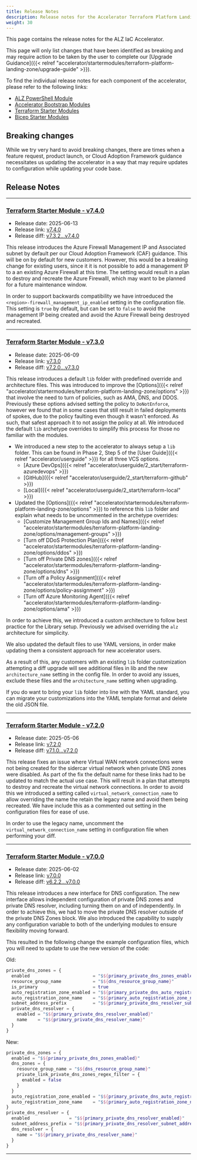 ```yaml
---
title: Release Notes
description: Release notes for the Accelerator Terraform Platform Landing Zone Starter Module
weight: 30
---
```


This page contains the release notes for the ALZ IaC Accelerator.

This page will only list changes that have been identified as breaking and may require action to be taken by the user to complete our [Upgrade Guidance]({{< relref "accelerator/startermodules/terraform-platform-landing-zone/upgrade-guide" >}}).

To find the individual release notes for each component of the accelerator, please refer to the following links:

- [ALZ PowerShell Module](https://github.com/Azure/ALZ-PowerShell-Module/releases)
- [Accelerator Bootstrap Modules](https://github.com/Azure/accelerator-bootstrap-modules/releases)
- [Terraform Starter Modules](https://github.com/Azure/alz-terraform-accelerator/releases)
- [Bicep Starter Modules](https://github.com/Azure/ALZ-Bicep/releases)

## Breaking changes

While we try very hard to avoid breaking changes, there are times when a feature request, product launch, or Cloud Adoption Framework guidance necessitates us updating the accelerator in a way that may require updates to configuration while updating your code base.

## Release Notes

---

### [Terraform Starter Module - v7.4.0](https://github.com/Azure/alz-terraform-accelerator/releases/tag/v7.4.0)

- Release date: 2025-06-13
- Release link: [v7.4.0](https://github.com/Azure/alz-terraform-accelerator/releases/tag/v7.4.0)
- Release diff: [v7.3.2...v7.4.0](https://github.com/Azure/alz-terraform-accelerator/compare/v7.3.2...v7.4.0)

This release introduces the Azure Firewall Management IP and Associated subnet by default per our Cloud Adoption Framework (CAF) guidance. This will be on by default for new customers. However, this would be a breaking change for existing users, since it it is not possible to add a management IP to a an existing Azure Firewall at this time. The setting would result in a plan to destroy and recreate the Azure Firewalll, which may want to be planned for a future maintenance window.

In order to support backwards compatibility we have introeduced the `<region>-firewall_management_ip_enabled` setting in the configuration file. This setting is `true` by default, but can be set to `false` to avoid the management IP being created and avoid the Azure Firewall being destroyed and recreated.

---

### [Terraform Starter Module - v7.3.0](https://github.com/Azure/alz-terraform-accelerator/releases/tag/v7.3.0)

- Release date: 2025-06-09
- Release link: [v7.3.0](https://github.com/Azure/alz-terraform-accelerator/releases/tag/v7.3.0)
- Release diff: [v7.2.0...v7.3.0](https://github.com/Azure/alz-terraform-accelerator/compare/v7.2.0...v7.3.0)

This release introduces a default `lib` folder with predefined override and architecture files. This was introduced to improve the [Options]({{< relref "accelerator/startermodules/terraform-platform-landing-zone/options" >}}) that involve the need to turn of policies, such as AMA, DNS, and DDOS. Previously these options advised setting the policy to `DoNotEnforce`, however we found that in some cases that still result in failed deployments of spokes, due to the policy faulting even though it wasn't enforced. As such, that safest approach it to not assign the policy at all. We introduced the default `lib` archetype overrides to simplify this process for those no familiar with the modules.

- We introduced a new step to the accelerator to always setup a `lib` folder. This can be found in Phase 2, Step 5 of the [User Guide]({{< relref "accelerator/userguide" >}}) for all three VCS options.
    - [Azure DevOps]({{< relref "accelerator/userguide/2_start/terraform-azuredevops" >}})
    - [GitHub]({{< relref "accelerator/userguide/2_start/terraform-github" >}})
    - [Local]({{< relref "accelerator/userguide/2_start/terraform-local" >}})
- Updated the [Options]({{< relref "accelerator/startermodules/terraform-platform-landing-zone/options" >}}) to reference this `lib` folder and explain what needs to be uncommented in the archetype overrides:
    - [Customize Management Group Ids and Names]({{< relref "accelerator/startermodules/terraform-platform-landing-zone/options/management-groups" >}})
    - [Turn off DDoS Protection Plan]({{< relref "accelerator/startermodules/terraform-platform-landing-zone/options/ddos" >}})
    - [Turn off Private DNS zones]({{< relref "accelerator/startermodules/terraform-platform-landing-zone/options/dns" >}})
    - [Turn off a Policy Assignment]({{< relref "accelerator/startermodules/terraform-platform-landing-zone/options/policy-assignment" >}})
    - [Turn off Azure Monitoring Agent]({{< relref "accelerator/startermodules/terraform-platform-landing-zone/options/ama" >}})

In order to achieve this, we introduced a custom architecture to follow best practice for the Library setup. Previously we advised overriding the `alz` architecture for simplicity.

We also updated the default files to use YAML versions, in order make updating them a consistent approach for new accelerator users.

As a result of this, any customers with an existing `lib` folder customization attempting a diff upgrade will see additional files in lib and the new `architecture_name` setting in the config file. In order to avoid any issues, exclude these files and the `architecture_name` setting when upgrading.

If you do want to bring your `lib` folder into line with the YAML standard, you can migrate your customizations into the YAML template format and delete the old JSON file.

---

### [Terraform Starter Module - v7.2.0](https://github.com/Azure/alz-terraform-accelerator/releases/tag/v7.2.0)

- Release date: 2025-05-06
- Release link: [v7.2.0](https://github.com/Azure/alz-terraform-accelerator/releases/tag/v7.2.0)
- Release diff: [v7.1.0...v7.2.0](https://github.com/Azure/alz-terraform-accelerator/compare/v7.1.0...v7.2.0)

This release fixes an issue where Virtual WAN network connections were not being created for the sidercar virtual network when private DNS zones were disabled. As part of the fix the default name for these links had to be updated to match the actual use case. This will result in a plan that attempts to destroy and recreate the virtual network connections. In order to avoid this we introduced a setting called `virtual_network_connection_name` to allow overriding the name the retain the legacy name and avoid them being recreated. We have include this as a commented out setting in the configuration files for ease of use.

In order to use the legacy name, uncomment the `virtual_network_connection_name` setting in configuration file when performing your diff.

---

### [Terraform Starter Module - v7.0.0](https://github.com/Azure/alz-terraform-accelerator/releases/tag/v7.0.0)

- Release date: 2025-06-02
- Release link: [v7.0.0](https://github.com/Azure/alz-terraform-accelerator/releases/tag/v7.0.0)
- Release diff: [v6.2.2...v7.0.0](https://github.com/Azure/alz-terraform-accelerator/compare/v6.2.2...v7.0.0)

This release introduces a new interface for DNS configuration. The new interface allows independent configuration of private DNS zones and private DNS resolver, including turning them on and of independently. In order to achieve this, we had to move the private DNS resolver outside of the private DNS Zones block. We also introduced the capability to supply any configuration variable to both of the underlying modules to ensure flexibility moving forward.

This resulted in the following change the example configuration files, which you will need to update to use the new version of the code:

Old:

```terraform
private_dns_zones = {
  enabled                        = "$${primary_private_dns_zones_enabled}"
  resource_group_name            = "$${dns_resource_group_name}"
  is_primary                     = true
  auto_registration_zone_enabled = "$${primary_private_dns_auto_registration_zone_enabled}"
  auto_registration_zone_name    = "$${primary_auto_registration_zone_name}.azure.local"
  subnet_address_prefix          = "$${primary_private_dns_resolver_subnet_address_prefix}"
  private_dns_resolver = {
    enabled = "$${primary_private_dns_resolver_enabled}"
    name    = "$${primary_private_dns_resolver_name}"
  }
}
```

New:

```terraform
private_dns_zones = {
  enabled = "$${primary_private_dns_zones_enabled}"
  dns_zones = {
    resource_group_name = "$${dns_resource_group_name}"
    private_link_private_dns_zones_regex_filter = {
      enabled = false
    }
  }
  auto_registration_zone_enabled = "$${primary_private_dns_auto_registration_zone_enabled}"
  auto_registration_zone_name    = "$${primary_auto_registration_zone_name}"
}
private_dns_resolver = {
  enabled               = "$${primary_private_dns_resolver_enabled}"
  subnet_address_prefix = "$${primary_private_dns_resolver_subnet_address_prefix}"
  dns_resolver = {
    name = "$${primary_private_dns_resolver_name}"
  }
}
```

---

